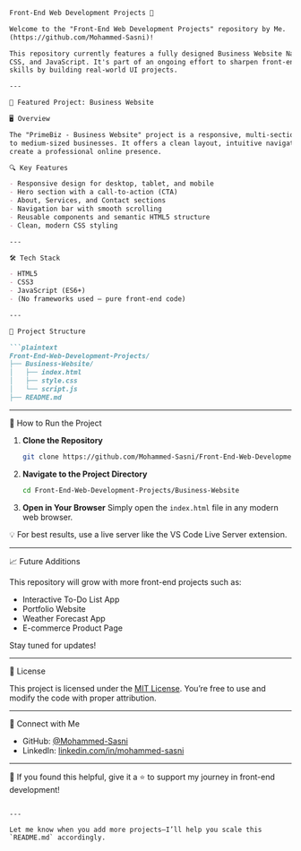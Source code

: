 ````markdown
Front-End Web Development Projects 🚀

Welcome to the "Front-End Web Development Projects" repository by Me.
(https://github.com/Mohammed-Sasni)!

This repository currently features a fully designed Business Website Named "PrimeBiz". Built using HTML,
CSS, and JavaScript. It's part of an ongoing effort to sharpen front-end development
skills by building real-world UI projects.

---

📌 Featured Project: Business Website

🖥️ Overview

The "PrimeBiz - Business Website" project is a responsive, multi-section website template designed for small
to medium-sized businesses. It offers a clean layout, intuitive navigation, and modern styling to
create a professional online presence.

🔍 Key Features

- Responsive design for desktop, tablet, and mobile
- Hero section with a call-to-action (CTA)
- About, Services, and Contact sections
- Navigation bar with smooth scrolling
- Reusable components and semantic HTML5 structure
- Clean, modern CSS styling

---

🛠️ Tech Stack

- HTML5
- CSS3
- JavaScript (ES6+)
- (No frameworks used – pure front-end code)

---

📂 Project Structure

```plaintext
Front-End-Web-Development-Projects/
├── Business-Website/
│   ├── index.html
│   ├── style.css
│   └── script.js
├── README.md
````

---

🚀 How to Run the Project

1. **Clone the Repository**

   ```bash
   git clone https://github.com/Mohammed-Sasni/Front-End-Web-Development-Projects.git
   ```

2. **Navigate to the Project Directory**

   ```bash
   cd Front-End-Web-Development-Projects/Business-Website
   ```

3. **Open in Your Browser**
   Simply open the `index.html` file in any modern web browser.

💡 For best results, use a live server like the VS Code Live Server extension.

---

📈 Future Additions

This repository will grow with more front-end projects such as:

* Interactive To-Do List App
* Portfolio Website
* Weather Forecast App
* E-commerce Product Page

Stay tuned for updates!

---

📄 License

This project is licensed under the [MIT License](LICENSE).
You’re free to use and modify the code with proper attribution.

---

🔗 Connect with Me

* GitHub: [@Mohammed-Sasni](https://github.com/Mohammed-Sasni)
* LinkedIn: [linkedin.com/in/mohammed-sasni](https://linkedin.com/in/mohammed-sasni)

---

🌟 If you found this helpful, give it a ⭐️ to support my journey in front-end development!

```

---

Let me know when you add more projects—I’ll help you scale this `README.md` accordingly.
```
